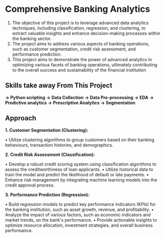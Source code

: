 # Comprehensive Banking Analytics

1.	The objective of this project is to leverage advanced data analytics techniques, including classification, regression, and clustering, to extract valuable insights and enhance decision-making processes within the banking sector.
2.	The project aims to address various aspects of banking operations, such as customer segmentation, credit risk assessment, and performance prediction.
3.	This  project aims to demonstrate the power of advanced analytics in optimizing various facets of banking operations, ultimately contributing to the overall success and sustainability of the financial institution

## Skills take away From This Project ##

**-> Python scripting** 
**-> Data Collection**
**-> Data Pre-processing**
**-> EDA**
**-> Predictive analytics** 
**-> Prescriptive Analytics** 
**-> Segmentation**

## Approach ##

**1.	Customer Segmentation (Clustering):** 

•	Utilize clustering algorithms to group customers based on their banking behaviours, transaction histories, and demographics. 

**2.	Credit Risk Assessment (Classification):** 

•	Develop a robust credit scoring system using classification algorithms to assess the creditworthiness of loan applicants. 
•	Utilize historical data to train the model and predict the likelihood of default or late payments. 
•	Enhance risk management by integrating machine learning models into the credit approval process. 

**3.	Performance Prediction (Regression):**

•	Build regression models to predict key performance indicators (KPIs) for the banking institution, such as asset growth, revenue, and profitability. 
•	Analyze the impact of various factors, such as economic indicators and market trends, on the bank's performance. 
•	Provide actionable insights to optimize resource allocation, investment strategies, and overall business performance. 

